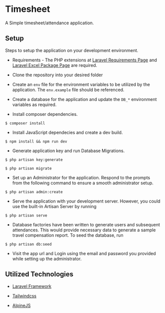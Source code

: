 # Timesheet

A Simple timesheet/attendance application.

## Setup

Steps to setup the application on your development environment.

-   Requirements - The PHP extensions at [Laravel Requirements Page](https://laravel.com/docs/8.x/installation#server-requirements) and [Laravel Excel Package Page](https://docs.laravel-excel.com/3.1/getting-started/installation.html#requirements) are required.

-   Clone the repository into your desired folder

-   Create an `env` file for the environment variables to be utilized by the application. The `env.example` file should be referenced.

-   Create a database for the application and update the `DB_*` environment variables as required.

-   Install composer dependencies.

```shell
$ composer install
```

-   Install JavaScript dependecies and create a dev build.

```shell
$ npm install && npm run dev
```

-   Generate application key and run Database Migrations.

```shell
$ php artisan key:generate

$ php artisan migrate
```

-   Set up an Administrator for the application. Respond to the prompts from the following command to ensure a smooth administrator setup.

```shell
$ php artisan admin:create
```

-   Serve the application with your development server. However, you could use the built-in Artisan Server by running

```shell
$ php artisan serve
```

-   Database factories have been written to generate users and subsequent attendances. This would provide necessary data to generate a sample travel compensation report. To seed the database, run

```shell
$ php artisan db:seed
```

-   Visit the app url and Login using the email and password you provided while setting up the administrator.

## Utilized Technologies

-   [Laravel Framework](https://laravel.com/)

-   [Tailwindcss](https://tailwindcss.com/)

-   [AlpineJS](https://github.com/alpinejs/alpine/)
